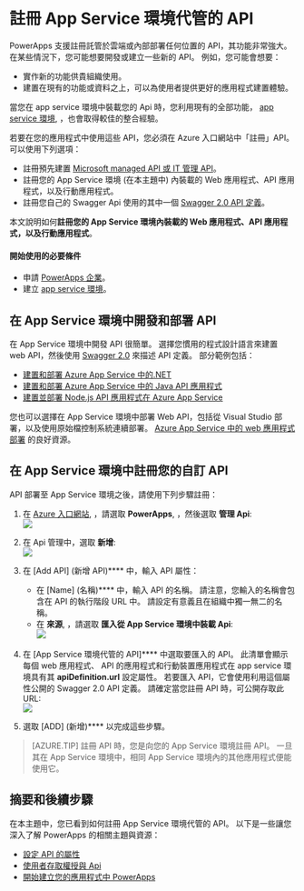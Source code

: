 <properties
    pageTitle="在 PowerApps Enterprise 中開發或建立 App Service 環境代管的 API |Microsoft Azure"
    description="了解如何在 Azure 入口網站中註冊 App Service 環境代管的自訂 API"
    services=""
    suite="powerapps"
    documentationCenter="" 
    authors="MandiOhlinger"
    manager="dwrede"
    editor=""/>

<tags
   ms.service="powerapps"
   ms.devlang="na"
   ms.topic="article"
   ms.tgt_pltfrm="na"
   ms.workload="na" 
   ms.date="12/09/2015"
   ms.author="guayan"/>


# 註冊 App Service 環境代管的 API

PowerApps 支援註冊託管於雲端或內部部署任何位置的 API，其功能非常強大。 在某些情況下，您可能想要開發或建立一些新的 API。 例如，您可能會想要：

- 實作新的功能供貴組織使用。
- 建置在現有的功能或資料之上，可以為使用者提供更好的應用程式建置體驗。

當您在 app service 環境中裝載您的 Api 時，您利用現有的全部功能， [app service 環境](../app-service-app-service-environment-intro.md), ，也會取得較佳的整合經驗。

若要在您的應用程式中使用這些 API，您必須在 Azure 入口網站中「註冊」API。 可以使用下列選項：

- 註冊預先建置 [Microsoft managed API 或 IT 管理 API](powerapps-register-from-available-apis.md)。
- 註冊您的 App Service 環境 (在本主題中) 內裝載的 Web 應用程式、API 應用程式，以及行動應用程式。
- 註冊您自己的 Swagger Api 使用的其中一個 [Swagger 2.0 API 定義](powerapps-register-existing-api-from-api-definition.md)。

本文說明如何**註冊您的 App Service 環境內裝載的 Web 應用程式、API 應用程式，以及行動應用程式**。

#### 開始使用的必要條件

- 申請 [PowerApps 企業](powerapps-get-started-azure-portal.md)。
- 建立 [app service 環境](powerapps-get-started-azure-portal.md)。


## 在 App Service 環境中開發和部署 API

在 App Service 環境中開發 API 很簡單。 選擇您慣用的程式設計語言來建置 web API，然後使用 [Swagger 2.0](http://swagger.io) 來描述 API 定義。 部分範例包括：

- [建置和部署 Azure App Service 中的.NET](../app-service-api-dotnet-get-started.md)
- [建置和部署 Azure App Service 中的 Java API 應用程式](../app-service-api-java-api-app.md)
- [建置並部署 Node.js API 應用程式在 Azure App Service](../app-service-api-nodejs-api-app.md)

您也可以選擇在 App Service 環境中部署 Web API，包括從 Visual Studio 部署，以及使用原始檔控制系統連續部署。 [Azure App Service 中的 web 應用程式部署](../web-sites-deploy.md) 的良好資源。

## 在 App Service 環境中註冊您的自訂 API

API 部署至 App Service 環境之後，請使用下列步驟註冊：

1. 在 [Azure 入口網站](https://portal.azure.com/), ，請選取 **PowerApps**, ，然後選取 **管理 Api**:  
![][11]
2. 在 Api 管理中，選取 **新增**:  
![][12]
3. 在 [Add API] (新增 API)**** 中，輸入 API 屬性：

    - 在 [Name] (名稱)**** 中，輸入 API 的名稱。 請注意，您輸入的名稱會包含在 API 的執行階段 URL 中。 請設定有意義且在組織中獨一無二的名稱。
    - 在 **來源**, ，請選取 **匯入從 App Service 環境中裝載 Api**:  
    ![][13]
4. 在 [App Service 環境代管的 API]**** 中選取要匯入的 API。 此清單會顯示每個 web 應用程式、 API 的應用程式和行動裝置應用程式在 app service 環境具有其 **apiDefinition.url** 設定屬性。 若要匯入 API，它會使用利用這個屬性公開的 Swagger 2.0 API 定義。 請確定當您註冊 API 時，可公開存取此 URL:  
![][14]
5. 選取 [ADD] (新增)**** 以完成這些步驟。

> [AZURE.TIP] 註冊 API 時，您是向您的 App Service 環境註冊 API。 一旦其在 App Service 環境中，相同 App Service 環境內的其他應用程式便能使用它。

## 摘要和後續步驟

在本主題中，您已看到如何註冊 App Service 環境代管的 API。 以下是一些讓您深入了解 PowerApps 的相關主題與資源：

- [設定 API 的屬性](powerapps-configure-apis.md)
- [使用者存取權授與 Api](powerapps-manage-api-connection-user-access.md)
- [開始建立您的應用程式中 PowerApps](https://powerapps.microsoft.com/tutorials/)



[11]: ./media/powerapps-register-api-hosted-in-app-service/registered-apis-part.png 
[12]: ./media/powerapps-register-api-hosted-in-app-service/add-api-button.png 
[13]: ./media/powerapps-register-api-hosted-in-app-service/add-api-blade.png 
[14]: ./media/powerapps-register-api-hosted-in-app-service/add-api-select-from-ase.png 


